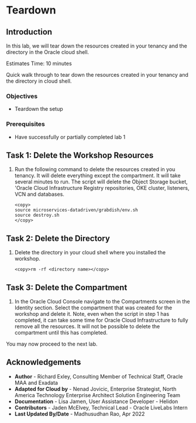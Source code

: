 # Teardown

## Introduction

In this lab, we will tear down the resources created in your tenancy and the directory in the Oracle cloud shell.

Estimates Time: 10 minutes

Quick walk through to tear down the resources created in your tenancy and the directory in cloud shell.

[](youtube:vfj_hCDnp7g)

### Objectives

* Teardown the setup

### Prerequisites

* Have successfully or partially completed lab 1

## Task 1: Delete the Workshop Resources

1. Run the following command to delete the resources created in you tenancy. It will delete everything except the compartment. It will take several minutes to run. The script will delete the Object Storage bucket, 'Oracle Cloud Infrastructure Registry repositories, OKE cluster, listeners, VCN and databases.

    ```
    <copy>
    source microservices-datadriven/grabdish/env.sh
    source destroy.sh
    </copy>
    ```
## Task 2: Delete the Directory

1. Delete the directory in your cloud shell where you installed the workshop.

    ```
    <copy>rm -rf <directory name></copy>
    ```

## Task 3: Delete the Compartment

1. In the Oracle Cloud Console navigate to the Compartments screen in the Identity section. Select the compartment that was created for the workshop and delete it. Note, even when the script in step 1 has completed, it can take some time for Oracle Cloud Infrastructure to fully remove all the resources. It will not be possible to delete the compartment until this has completed.

You may now proceed to the next lab.

## Acknowledgements

* **Author** - Richard Exley, Consulting Member of Technical Staff, Oracle MAA and Exadata
* **Adapted for Cloud by** - Nenad Jovicic, Enterprise Strategist, North America Technology Enterprise Architect Solution Engineering Team
* **Documentation** - Lisa Jamen, User Assistance Developer - Helidon
* **Contributors** - Jaden McElvey, Technical Lead - Oracle LiveLabs Intern
* **Last Updated By/Date** - Madhusudhan Rao, Apr 2022
